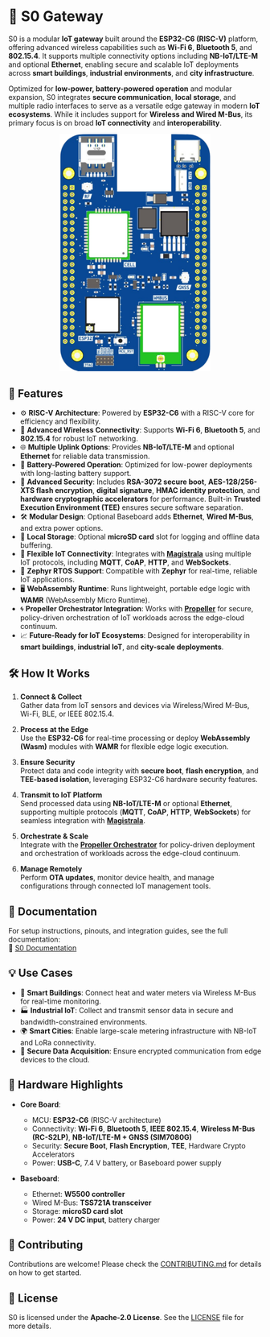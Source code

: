 # 🔌 S0 Gateway

S0 is a modular **IoT gateway** built around the **ESP32-C6 (RISC-V)** platform, offering advanced wireless capabilities such as **Wi-Fi 6**, **Bluetooth 5**, and **802.15.4**. It supports multiple connectivity options including **NB-IoT/LTE-M** and optional **Ethernet**, enabling secure and scalable IoT deployments across **smart buildings**, **industrial environments**, and **city infrastructure**.

Optimized for **low-power, battery-powered operation** and modular expansion, S0 integrates **secure communication**, **local storage**, and multiple radio interfaces to serve as a versatile edge gateway in modern **IoT ecosystems**. While it includes support for **Wireless and Wired M-Bus**, its primary focus is on broad **IoT connectivity** and **interoperability**.

<p align="center">
  <img src="s0.png" alt="S0 Board" width="300"/>
</p>

## 🌟 Features

- ⚙️ **RISC-V Architecture**: Powered by **ESP32-C6** with a RISC-V core for efficiency and flexibility.
- 📡 **Advanced Wireless Connectivity**: Supports **Wi-Fi 6**, **Bluetooth 5**, and **802.15.4** for robust IoT networking.
- 🌐 **Multiple Uplink Options**: Provides **NB-IoT/LTE-M** and optional **Ethernet** for reliable data transmission.
- 🔋 **Battery-Powered Operation**: Optimized for low-power deployments with long-lasting battery support.
- 🔐 **Advanced Security**: Includes **RSA-3072 secure boot**, **AES-128/256-XTS flash encryption**, **digital signature**, **HMAC identity protection**, and **hardware cryptographic accelerators** for performance. Built-in **Trusted Execution Environment (TEE)** ensures secure software separation.
- 🛠️ **Modular Design**: Optional Baseboard adds **Ethernet**, **Wired M-Bus**, and extra power options.
- 💾 **Local Storage**: Optional **microSD card** slot for logging and offline data buffering.
- 🔗 **Flexible IoT Connectivity**: Integrates with [**Magistrala**](https://github.com/absmach/magistrala) using multiple IoT protocols, including **MQTT**, **CoAP**, **HTTP**, and **WebSockets**.
- 🧩 **Zephyr RTOS Support**: Compatible with **Zephyr** for real-time, reliable IoT applications.
- 🖥️ **WebAssembly Runtime**: Runs lightweight, portable edge logic with **WAMR** (WebAssembly Micro Runtime).
- 🌀 **Propeller Orchestrator Integration**: Works with [**Propeller**](https://github.com/absmach/propeller) for secure, policy-driven orchestration of IoT workloads across the edge-cloud continuum.
- 📈 **Future-Ready for IoT Ecosystems**: Designed for interoperability in **smart buildings**, **industrial IoT**, and **city-scale deployments**.

## 🛠️ How It Works

1. **Connect & Collect**  
   Gather data from IoT sensors and devices via Wireless/Wired M-Bus, Wi-Fi, BLE, or IEEE 802.15.4.

2. **Process at the Edge**  
   Use the **ESP32-C6** for real-time processing or deploy **WebAssembly (Wasm)** modules with **WAMR** for flexible edge logic execution.

3. **Ensure Security**  
   Protect data and code integrity with **secure boot**, **flash encryption**, and **TEE-based isolation**, leveraging ESP32-C6 hardware security features.

4. **Transmit to IoT Platform**  
   Send processed data using **NB-IoT/LTE-M** or optional **Ethernet**, supporting multiple protocols (**MQTT**, **CoAP**, **HTTP**, **WebSockets**) for seamless integration with [**Magistrala**](https://github.com/absmach/magistrala).

5. **Orchestrate & Scale**  
   Integrate with the [**Propeller Orchestrator**](https://github.com/absmach/propeller) for policy-driven deployment and orchestration of workloads across the edge-cloud continuum.

6. **Manage Remotely**  
   Perform **OTA updates**, monitor device health, and manage configurations through connected IoT management tools.

## 📖 Documentation

For setup instructions, pinouts, and integration guides, see the full documentation:  
🔗 [S0 Documentation](https://github.com/absmach/s0-docs)

## 💡 Use Cases

- 🏢 **Smart Buildings**: Connect heat and water meters via Wireless M-Bus for real-time monitoring.
- 🏭 **Industrial IoT**: Collect and transmit sensor data in secure and bandwidth-constrained environments.
- 🌍 **Smart Cities**: Enable large-scale metering infrastructure with NB-IoT and LoRa connectivity.
- 🔐 **Secure Data Acquisition**: Ensure encrypted communication from edge devices to the cloud.

## 🔧 Hardware Highlights

- **Core Board**:

  - MCU: **ESP32-C6** (RISC-V architecture)
  - Connectivity: **Wi-Fi 6**, **Bluetooth 5**, **IEEE 802.15.4**, **Wireless M-Bus (RC-S2LP)**, **NB-IoT/LTE-M + GNSS (SIM7080G)**
  - Security: **Secure Boot**, **Flash Encryption**, **TEE**, Hardware Crypto Accelerators
  - Power: **USB-C**, 7.4 V battery, or Baseboard power supply

- **Baseboard**:
  - Ethernet: **W5500 controller**
  - Wired M-Bus: **TSS721A transceiver**
  - Storage: **microSD card slot**
  - Power: **24 V DC input**, battery charger

## 🤝 Contributing

Contributions are welcome! Please check the [CONTRIBUTING.md](#) for details on how to get started.

## 📜 License

S0 is licensed under the **Apache-2.0 License**. See the [LICENSE](LICENSE) file for more details.
